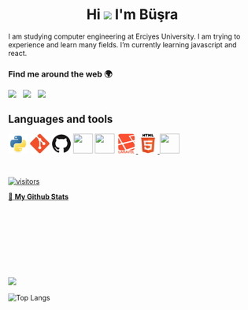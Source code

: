  

# 
<h1 align="center">Hi <img src="https://media.giphy.com/media/hvRJCLFzcasrR4ia7z/giphy.gif" width="25px"> I'm Büşra</h1>
I am studying computer engineering at Erciyes University. I am trying to experience and learn many fields. I’m currently learning javascript and react.

### Find me around the web 🌍
<a href="mailto:busrayalinkilic27@gmail.com"><img width="30px" align="left" src="https://cdn.jsdelivr.net/npm/simple-icons@v3/icons/gmail.svg" /></a>
<a href="https://medium.com/@busrayalinkilic"><img width="30px" align="left" src="https://user-images.githubusercontent.com/72223496/117278656-a05a3e80-ae69-11eb-840e-ace9956bff04.png" /></a>
<a href="https://linkedin.com/in/busrayalinkilic/"><img width="30px" align="left" src="https://cdn.jsdelivr.net/npm/simple-icons@v3/icons/linkedin.svg" /></a>

<br />

## Languages and tools
<img src="https://raw.githubusercontent.com/devicons/devicon/master/icons/python/python-original.svg" width="40" height="40" />   <img src="https://raw.githubusercontent.com/devicons/devicon/master/icons/git/git-original.svg" width="40" height="40" />  <img src="https://raw.githubusercontent.com/devicons/devicon/master/icons/github/github-original.svg" width="40" height="40" />
<img src= "https://user-images.githubusercontent.com/72223496/117279747-af8dbc00-ae6a-11eb-9f21-ccfee00bbebd.png" width="40" height="40"/> <img src= "https://user-images.githubusercontent.com/72223496/117280211-0a271800-ae6b-11eb-8be2-98a6b30d56e6.png" width="40" height="40"/>  <a href="https://laravel.com/" target="_blank"> <img src="https://raw.githubusercontent.com/devicons/devicon/master/icons/laravel/laravel-plain-wordmark.svg" alt="laravel" width="40" height="40"/> </a> <a href="https://www.mysql.com/" target="_blank"> <img src="https://raw.githubusercontent.com/devicons/devicon/master/icons/html5/html5-original-wordmark.svg" width="40" height="40" />
<img src="https://user-images.githubusercontent.com/72223496/142397435-f57a3adc-5fa7-4d36-bec1-bf6da32831bc.png" width="40" height="40" /> 

<br />

![visitors](https://img.shields.io/badge/dynamic/json?color=informational&label=Profile%20views&query=value&url=https%3A%2F%2Fapi.countapi.xyz%2Fhit%2Fbusrayalinkilic.busrayalinkilic%2Freadme)



 
<summary>🌱 <b>My Github Stats</b></summary>
  <br />
  <p align="left">
    <img height="140"
      <a href="https://github.com/busrayalinkilic"><img src="https://github-readme-stats.vercel.app/api?username=busrayalinkilic&count_private=true" height="165" /></a> <p> 
 
  ![Top Langs](https://github-readme-stats.vercel.app/api/top-langs/?username=busrayalinkilic)

</p>
  </p>
<!--
**busrayalinkilic/busrayalinkilic** is a ✨ _special_ ✨ repository because its `README.md` (this file) appears on your GitHub profile.

Here are some ideas to get you started:

- 🔭 I’m currently working on ...
- 🌱 I’m currently learning ...
- 👯 I’m looking to collaborate on ...
- 🤔 I’m looking for help with ...
- 💬 Ask me about ...
- 📫 How to reach me: ...
- 😄 Pronouns: ...
- ⚡ Fun fact: ...
-->
